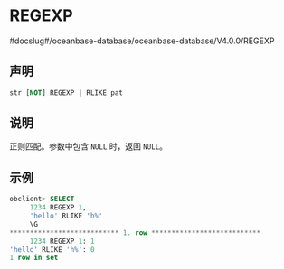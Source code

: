 REGEXP 
===========================
#docslug#/oceanbase-database/oceanbase-database/V4.0.0/REGEXP


声明 
-----------------------

```sql
str [NOT] REGEXP | RLIKE pat
```



说明 
-----------------------

正则匹配。参数中包含 `NULL` 时，返回 `NULL`。

示例 
-----------------------

```sql
obclient> SELECT
     1234 REGEXP 1,
     'hello' RLIKE 'h%'
     \G
*************************** 1. row ***************************
     1234 REGEXP 1: 1
'hello' RLIKE 'h%': 0
1 row in set 
```


